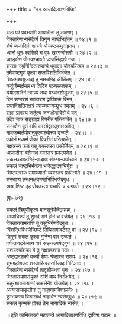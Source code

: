 +++
title = "२२ आयादिलक्षणविधिः"

+++
    
अतः परं प्रवक्ष्यामि आयादीनां तु लक्षणम् ।  
विस्तारेणाभ्यसेद्दैर्घ्यं त्रिगुणं चाष्टभिर्हृतम् ॥ २४।१ ॥  
शेषं ध्वजादिकं शास्त्रे योन्यष्टकमुदाहृतम् ।  
ध्वजो धूमः श्वसिंहौ च वृषः खरगजोत्तमौ ॥ २४।२ ॥  
ध्वाङ्क्षेण योनयश्चाष्टौ ध्वजसिंहवृषे गजः ।  
शस्ताः स्युर्निन्दिताश्चान्ये धूमाद्या योनयस्त्विह ॥ २४।३ ॥  
तमेवाष्टगुणं कृत्वा सप्तविंशतिभिर्भजेत् ।  
शिष्टमश्वयुजाद्यं तु नक्षत्रमिह कीर्तितम् ॥ २४।४ ॥  
कर्तुर्जन्मर्क्षमारभ्य त्रिदिनं पञ्चसप्तकम् ।  
त्रयोदशदिनं त्याज्यं तथा पञ्चदशोडुकम् ॥ २४।५ ॥  
दिनं सप्तदशं चाष्टादश द्वाविंशकं दिनम् ।  
सप्तविंशतिनक्षत्रं त्याज्यमन्यच्छुभं स्मृतम् ॥ २४।६ ॥  
राज्ञां ग्रामस्य कर्तुश्च जन्मर्क्षेणाविरोधि यत् ।  
तदेव चात्र सङ्ग्राह्यं विपरीतं परित्यजेत् ॥ २४।७ ॥  
जन्मर्क्षेण युतं वापि कारयेद्वास्तुशास्त्रवित् ।  
नामजन्मर्क्षयोरानुकूल्यश्चोत्तम उच्यते ॥ २४।८ ॥  
एकोनं मध्यमं प्रोक्तं विपरीतं परित्यजेत् ।  
नक्षत्रस्य फलं यत्तु वयस्तस्य प्रकीर्तितम् ॥ २४।९ ॥  
ध्वजादीनां वशेनाथ वयस्तत्र प्रकल्पयेत् ।  
सकलञ्चाष्टभिर्हन्यादायः सोऽप्यन्यथोच्यते ॥ २४।१० ॥  
सकलं चाष्टभिर्भक्त्वा भजेद्द्वादशभिर्गुरुः ।  
शिष्टस्त्वायः समाख्यातो व्ययस्तत्र प्रकीर्त्यते ॥ २४।११ ॥  
संस्थाप्य लब्धनक्षत्रमष्टभिर्विभजेद्बुधः ।  
व्ययः शिष्ट इह प्रोक्तस्त्वन्यथापि च कथ्यते ॥ २४।१२ ॥  
    
(पृ० ७९)   
    
सकलं त्रिगुणीकृत्य मानसूत्रैर्भजेद्व्ययम् ।  
आयाधिक्यं तु शुभदं समं हीनं च वर्जयेत् ॥ २४।१३ ॥  
विस्तारायामराशिं तु वसुभिर्गणयेद्बुधः ।  
त्रिंशद्भिर्विभजेच्छिष्टं तिथिनागावटैस्तु वा ॥ २४।१४ ॥  
त्रिगुणं सकलं कृत्वा मुनिना वार उच्यते ।  
पर्यन्तावटकेनाथ वारं सङ्कल्पयेद्बुधः ॥ २४।१५ ॥  
राशयश्चांशका ये तु नक्षत्रवशगा मताः ।  
अष्टद्वादशकौ वर्ज्यौ शेषाः श्रेष्ठाश्च राशयः ॥ २४।१६ ॥  
शुभग्रहांशकाः शस्तास्त्वितरास्त्विह निन्दिताः ।  
विस्तारेणाभ्यसेद्दैर्घ्यं तादृशीमथवा पुनः ॥ २४।१७ ॥  
विस्तारायामसंयुक्तं राशिं वाथ निरीक्षयेत् ।  
चतुरश्रायताश्राणां सकलेनैव योजयेत् ॥ २४।१८ ॥  
अन्यासामाकृतीनां तु नाहायामविशालकैः ।  
कुम्भकस्य विशालार्धं नाहार्धेन न्यसेद्बुधः ॥ २४।१९ ॥  
सकलं कुम्भकं प्रोक्तं तेन चायादिकं न्यसेत् ।  
    
॥ इति कामिकाख्ये महातन्त्रे आयादिलक्षणविधिः द्वाविंशः पटलः ॥  
    
    
    
